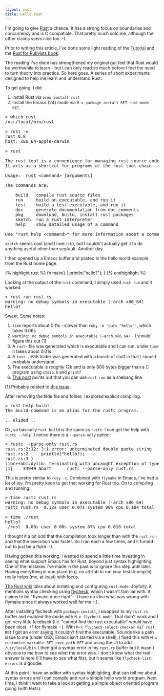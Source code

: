 ```yaml
---
layout: post
title: Hello rust
---
```


I'm going to give [Rust](http://www.rust-lang.org/) a chance. It has a
strong focus on boundaries and concurrency and is C compatible. That
pretty much sold me, although the other claims seem nice too :-).

Prior to writing this article, I've done some light reading of the
[Tutorial](http://doc.rust-lang.org/doc/0.8/tutorial.html) and
the [Rust for Rubyists book](http://www.rustforrubyists.com/).

The reading I've done has strengthened my original gut feel that Rust
would be worthwhile to learn - but I can only read so much before I
feel the need to turn theory into practice. So here goes. A series of
short experiments designed to help me learn and understand Rust.

To get going, I did:

1. Install Rust via `brew install rust`
2. Install the Emacs (24) mode via `M-x package-install RET rust-mode RET`.

<pre>
> which rust
/usr/local/bin/rust

> rust -v
rust 0.8
host: x86_64-apple-darwin

> rust

The rust tool is a convenience for managing rust source code.
It acts as a shortcut for programs of the rust tool chain.

Usage:	rust &lt;command&gt; [arguments]

The commands are:

    build   compile rust source files
    run     build an executable, and run it
    test    build a test executable, and run it
    doc     generate documentation from doc comments
    pkg     download, build, install rust packages
    sketch  run a rust interpreter
    help    show detailed usage of a command

Use "rust help &lt;command&gt;" for more information about a command.
</pre>

`sketch` seems cool (and I love `irb`), but I couldn't actually get it
to do anything useful other than segfault. Another day.

I then opened up a Emacs buffer and pasted in the hello world example
from the Rust home page:

{% highlight rust %}
fn main() {
    println("hello?");
}
{% endhighlight %}

Looking at the output of the `rust` command, I simply used `rust run`
and it worked:

<pre>
> rust run rust.rs
warning: no debug symbols in executable (-arch x86_64)
hello?
</pre>

Sweet. Some notes:

1. `time` reports about 0.11s - slower than `ruby -e 'puts "hello"'`, which takes 0.06s
2. `warning: no debug symbols in executable (-arch x86_64)` - I should figure this out [1]
3. A `rust~` file was generated which is executable and I can run, under `time` it takes about 0.01s
4. A `rust~.dSYM` folder was generated with a bunch of stuff in that I should probably understand
5. The executable is roughly 12k and is only 800 bytes bigger than a C program using `stdio.h` and `printf`
6. [This post](http://www.darkcoding.net/software/rust-what-i-learnt-so-far/) points out that you can use `rust run` as a shebang line

[1] Probably related to [this issue](https://github.com/mozilla/rust/issues/3495).

After removing the tilde file and folder, I explored explicit compiling.

<pre>
> rust help build
The build command is an alias for the rustc program.

.. elided ..
</pre>

Ok, so basically `rust build` is the same as `rustc`. I can get the
help with `rustc --help`. I notice there is a `--parse-only` option:

<pre>
> rustc --parse-only rust.rs
rust.rs:2:12: 3:1 error: unterminated double quote string
rust.rs:2     println("hello?);
rust.rs:3 }
libc++abi.dylib: terminating with uncaught exception of type unsigned long
[1]    34949 abort      rustc --parse-only rust.rs
</pre>

This is pretty similar to `ruby -c`. Combined with `flymake` in Emacs,
I've had a lot of joy. I'm pretty keen to get that working for Rust
too. On to compiling and running:

<pre>
> time rustc rust.rs
warning: no debug symbols in executable (-arch x86_64)
rustc rust.rs  0.12s user 0.07s system 98% cpu 0.184 total

> time ./rust
hello?
./rust  0.00s user 0.00s system 87% cpu 0.010 total
</pre>

I thought it a bit odd that the compilation took longer than with the
`rust run` and that the execution was faster. So I ran each a few
times, and it turned out to just be a fluke :-).

Having gotten this working, I wanted to spend a little time investing
in seeing what support Emacs has for Rust, beyond just syntax
highlighting. One of the mistakes I've made in the past is to ignore
this step until later. Having everything in one place (e.g. no alt-tab
to run your tests/compile) really helps (me, at least) with focus.

[The Rust wiki](https://github.com/mozilla/rust/wiki/Doc-Emacs-Support)
talks about installing and configuring `rust-mode`. Joyfully, it
mentions syntax checking using
[flycheck](http://www.emacswiki.org/emacs/Flycheck), which I wasn't
familiar with. It claims to be "flymake done right" - I have no idea
what was wrong with flymake since it always worked well for me :-).

After installing flycheck with `package-install`, I swapped to my
`rust.rs` buffer and enabled the mode with `M-x flycheck-mode`. That
didn't work and I got very little feedback (i.e. "cannot find the rust
executable" would have been nice). +1 for flymake :-). With
`M-x flycheck-select-checker RET rust RET` I got an error saying it
couldn't find the executable. Sounds like a path issue to me (under
OSX, Emacs isn't started via a shell). I fixed this with `M-x
customize-variable RET exec-path RET` and using the UI to add
`/usr/local/bin`. I then got a syntax error in my `rust.rs` buffer but
it wasn't obvious to me how to see what the error was. I don't know
what the real answer is here (I'll have to see what fits), but it
seems like `flycheck-list-errors` is a goodie.

At this point I have an editor with syntax highlighting, that can tell
me about syntax errors and I can compile and run a simple hello world
program. Next time, I think I want to take a look at getting a simple
object oriented program going (with tests).